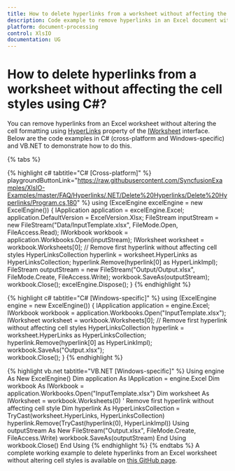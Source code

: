 ```yaml
---
title: How to delete hyperlinks from a worksheet without affecting the cell styles using C# | Syncfusion
description: Code example to remove hyperlinks in an Excel document without removing cell formatting using Syncfusion .NET Excel library (XlsIO).
platform: document-processing
control: XlsIO
documentation: UG
---
```


# How to delete hyperlinks from a worksheet without affecting the cell styles using C#?

You can remove hyperlinks from an Excel worksheet without altering the cell formatting using [HyperLinks]( https://help.syncfusion.com/cr/document-processing/Syncfusion.XlsIO.IWorksheet.html#Syncfusion_XlsIO_IWorksheet_HyperLinks) property of the [IWorksheet]( https://help.syncfusion.com/cr/document-processing/Syncfusion.XlsIO.IWorksheet.html) interface. Below are the code examples in C# (cross-platform and Windows-specific) and VB.NET to demonstrate how to do this.

{% tabs %}

{% highlight c# tabtitle="C# [Cross-platform]" %} playgroundButtonLink="https://raw.githubusercontent.com/SyncfusionExamples/XlsIO-Examples/master/FAQ/Hyperlinks/.NET/Delete%20Hyperlinks/Delete%20Hyperlinks/Program.cs,180" %}
using (ExcelEngine excelEngine = new ExcelEngine())
{
    IApplication application = excelEngine.Excel;
    application.DefaultVersion = ExcelVersion.Xlsx;
    FileStream inputStream = new FileStream("Data/InputTemplate.xlsx", FileMode.Open, FileAccess.Read);
    IWorkbook workbook = application.Workbooks.Open(inputStream);
    IWorksheet worksheet = workbook.Worksheets[0];
    // Remove first hyperlink without affecting cell styles
    HyperLinksCollection hyperlink = worksheet.HyperLinks as HyperLinksCollection;
    hyperlink.Remove(hyperlink[0] as HyperLinkImpl);
    FileStream outputStream = new FileStream("Output/Output.xlsx", FileMode.Create, FileAccess.Write);
    workbook.SaveAs(outputStream);
    workbook.Close();
    excelEngine.Dispose();
}
{% endhighlight %}

{% highlight c# tabtitle="C# [Windows-specific]" %}
using (ExcelEngine engine = new ExcelEngine())
{
    IApplication application = engine.Excel;
    IWorkbook workbook = application.Workbooks.Open("InputTemplate.xlsx");
    IWorksheet worksheet = workbook.Worksheets[0];
    // Remove first hyperlink without affecting cell styles
    HyperLinksCollection hyperlink = worksheet.HyperLinks as HyperLinksCollection;
    hyperlink.Remove(hyperlink[0] as HyperLinkImpl);
    workbook.SaveAs("Output.xlsx");    
   workbook.Close();
}
{% endhighlight %}

{% highlight vb.net tabtitle="VB.NET [Windows-specific]" %}
Using engine As New ExcelEngine()
    Dim application As IApplication = engine.Excel
    Dim workbook As IWorkbook = application.Workbooks.Open("InputTemplate.xlsx")
    Dim worksheet As IWorksheet = workbook.Worksheets(0)
    ' Remove first hyperlink without affecting cell style
    Dim hyperlink As HyperLinksCollection = TryCast(worksheet.HyperLinks, HyperLinksCollection)
    hyperlink.Remove(TryCast(hyperlink(0), HyperLinkImpl))
    Using outputStream As New FileStream("Output.xlsx", FileMode.Create, FileAccess.Write)
        workbook.SaveAs(outputStream)
    End Using
    workbook.Close()
End Using
{% endhighlight %}
{% endtabs %}
A complete working example to delete hyperlinks from an Excel worksheet without altering cell styles is available on [this GitHub page](https://github.com/SyncfusionExamples/XlsIO-Examples/tree/master/FAQ/Hyperlinks/.NET/Delete%20Hyperlinks).
